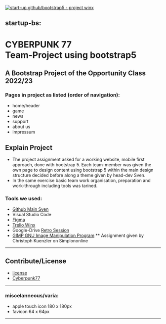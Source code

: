 [![start-up github/bootstrap5 - project winx](https://img.shields.io/badge/start--up_github%2Fbootstrap5-project_winx-2ea44f?style=for-the-badge&logo=cyberp7702.png)](https://https://github.com/svenbledt/startup-bs)

## startup-bs:
# CYBERPUNK 77<br>Team-Project using bootstrap5
A Bootstrap Project of the Opportunity Class 2022/23
-----
### Pages in project as listed (order of navigation):
* home/header
* game
* news
* support
* about us
* impressum

## Explain Project
* The project assignment asked for a working website, mobile first approach, done with bootstrap 5. Each team-member was given the own page to design content using bootstrap 5 within the main design structure decided before along a theme given by head-dev Sven.
* In the same exercise basic team work organisation, preparation and work-through including tools was tarined.

### Tools we used:
* [Github Main Sven](https://github.com/svenbledt/startup-bs)
* Visual Studio Code
* [Figma](https://www.figma.com/file/IC6EeJxxHH0FOWRKTvztKN/StartUp-BS?t=8TOfT8dGtZxA4I1d-1)
* [Trello Winx](https://trello.com/invite/b/ha1jeloz/ATTIf1738408f6656cb6b3b6941e884c2bf746483EE7/winx)
* Google-Drive [Retro Session](https://docs.google.com/presentation/d/1_mTQxpgfONBGiAUpWLqE2Z6atjsQVUaTBYConPWZi-0/edit?usp=sharing)
* [GIMP GNU Image Manipulation Program](https://www.gimp.org/downloads/)
** Assignment given by Christoph Kuenzler on Simplononline 
----
## Contribute/License

* [license](https://github.com/svenbledt/startup-bs/blob/main/LICENSE)
* [Cyberpunk77](https://www.cyberpunk.net/)
---
### miscelanneous/varia:

* apple touch icon 180 x 180px
* favicon 64 x 64px

----
